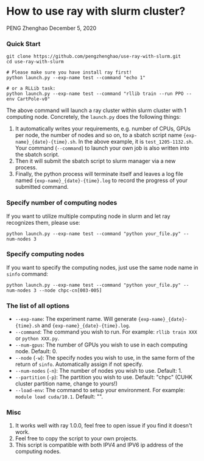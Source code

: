 # How to use ray with slurm cluster?

PENG Zhenghao
December 5, 2020

### Quick Start

```
git clone https://github.com/pengzhenghao/use-ray-with-slurm.git
cd use-ray-with-slurm

# Please make sure you have install ray first!
python launch.py --exp-name test --command "echo 1"

# or a RLLib task:
python launch.py --exp-name test --command "rllib train --run PPO --env CartPole-v0"
```

The above command will launch a ray cluster within slurm cluster with 1 computing node. 
Concretely, the `launch.py` does the following things:

1. It automatically writes your requirements, e.g. number of CPUs, GPUs per node, the number of nodes and so on, 
to a sbatch script name `{exp-name}_{date}-{time}.sh`. In the above example, it is `test_1205-1132.sh`. 
Your command (`--command`) to launch your own job is also written into the sbatch script.
2. Then it will submit the sbatch script to slurm manager via a new process.
3. Finally, the python process will terminate itself and leaves a log file named `{exp-name}_{date}-{time}.log` 
to record the progress of your submitted command.


### Specify number of computing nodes

If you want to utilize multiple computing node in slurm and let ray recognizes them, please use:

```
python launch.py --exp-name test --command "python your_file.py" --num-nodes 3
```

### Specify computing nodes

If you want to specify the computing nodes, just use the same node name in `sinfo` command:

```
python launch.py --exp-name test --command "python your_file.py" --num-nodes 3 --node chpc-cn[003-005]
```

### The list of all options

* `--exp-name`: The experiment name. Will generate `{exp-name}_{date}-{time}.sh` and  `{exp-name}_{date}-{time}.log`.
* `--command`: The command you wish to run. For example: `rllib train XXX` or `python XXX.py`. 
* `--num-gpus`: The number of GPUs you wish to use in each computing node. Default: 0.
* `--node` (`-w`): The specify nodes you wish to use, in the same form of the return of `sinfo`. Automatically assign if not specify.
* `--num-nodes` (`-n`): The number of nodes you wish to use. Default: 1.
* `--partition` (`-p`): The partition you wish to use. Default: "chpc" (CUHK cluster partition name, change to yours!)
* `--load-env`: The command to setup your environment. For example: `module load cuda/10.1`. Default: "".


### Misc

1. It works well with ray 1.0.0, feel free to open issue if you find it doesn't work.
2. Feel free to copy the script to your own projects.
3. This script is compatible with both IPV4 and IPV6 ip address of the computing nodes.